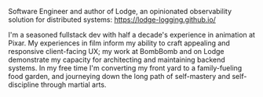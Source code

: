 Software Engineer and author of Lodge, an opinionated observability solution for distributed systems: https://lodge-logging.github.io/ 

I'm a seasoned fullstack dev with half a decade's experience in animation at Pixar. My experiences in film inform my ability to craft appealing and responsive client-facing UX; my work at BombBomb and on Lodge demonstrate my capacity for architecting and maintaining backend systems. In my free time I'm converting my front yard to a family-fueling food garden, and journeying down the long path of self-mastery and self-discipline through martial arts.

<!---
rgdonovan/rgdonovan is a ✨ special ✨ repository because its `README.md` (this file) appears on your GitHub profile.
You can click the Preview link to take a look at your changes.
--->
